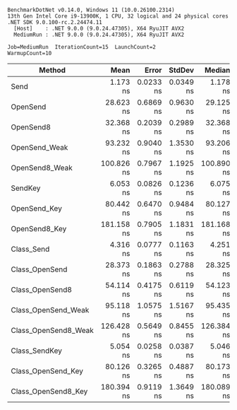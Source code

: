 ```

BenchmarkDotNet v0.14.0, Windows 11 (10.0.26100.2314)
13th Gen Intel Core i9-13900K, 1 CPU, 32 logical and 24 physical cores
.NET SDK 9.0.100-rc.2.24474.11
  [Host]    : .NET 9.0.0 (9.0.24.47305), X64 RyuJIT AVX2
  MediumRun : .NET 9.0.0 (9.0.24.47305), X64 RyuJIT AVX2

Job=MediumRun  IterationCount=15  LaunchCount=2  
WarmupCount=10  

```
| Method               | Mean       | Error     | StdDev    | Median     | Gen0   | Allocated |
|--------------------- |-----------:|----------:|----------:|-----------:|-------:|----------:|
| Send                 |   1.173 ns | 0.0233 ns | 0.0349 ns |   1.178 ns |      - |         - |
| OpenSend             |  28.623 ns | 0.6869 ns | 0.9630 ns |  29.125 ns | 0.0025 |      48 B |
| OpenSend8            |  32.368 ns | 0.2039 ns | 0.2989 ns |  32.368 ns | 0.0025 |      48 B |
| OpenSend_Weak        |  93.232 ns | 0.9040 ns | 1.3530 ns |  93.206 ns | 0.0038 |      72 B |
| OpenSend8_Weak       | 100.826 ns | 0.7967 ns | 1.1925 ns | 100.890 ns | 0.0038 |      72 B |
| SendKey              |   6.053 ns | 0.0826 ns | 0.1236 ns |   6.075 ns |      - |         - |
| OpenSend_Key         |  80.442 ns | 0.6470 ns | 0.9484 ns |  80.127 ns | 0.0161 |     304 B |
| OpenSend8_Key        | 181.158 ns | 0.7905 ns | 1.1831 ns | 181.168 ns | 0.0160 |     304 B |
| Class_Send           |   4.316 ns | 0.0777 ns | 0.1163 ns |   4.251 ns |      - |         - |
| Class_OpenSend       |  28.373 ns | 0.1863 ns | 0.2788 ns |  28.325 ns | 0.0025 |      48 B |
| Class_OpenSend8      |  54.114 ns | 0.4175 ns | 0.6119 ns |  54.123 ns | 0.0025 |      48 B |
| Class_OpenSend_Weak  |  95.118 ns | 1.0575 ns | 1.5167 ns |  95.435 ns | 0.0038 |      72 B |
| Class_OpenSend8_Weak | 126.428 ns | 0.5649 ns | 0.8455 ns | 126.384 ns | 0.0038 |      72 B |
| Class_SendKey        |   5.054 ns | 0.0258 ns | 0.0387 ns |   5.046 ns |      - |         - |
| Class_OpenSend_Key   |  80.126 ns | 0.3265 ns | 0.4887 ns |  80.173 ns | 0.0161 |     304 B |
| Class_OpenSend8_Key  | 180.394 ns | 0.9119 ns | 1.3649 ns | 180.089 ns | 0.0160 |     304 B |

